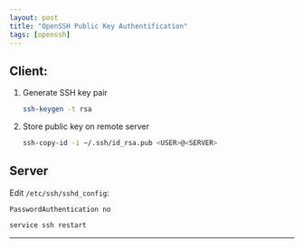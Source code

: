 ```yaml
---
layout: post
title: "OpenSSH Public Key Authentification"
tags: [openssh]
---
```


## Client:
1. Generate SSH key pair
   ```bash
   ssh-keygen -t rsa
   ```
2. Store public key on remote server
   ```bash
   ssh-copy-id -i ~/.ssh/id_rsa.pub <USER>@<SERVER>
   ```

## Server
Edit `/etc/ssh/sshd_config`:
```
PasswordAuthentication no
```

```bash
service ssh restart
```

---
